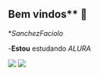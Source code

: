 ## Bem vindos** 🌇

**SanchezFaciolo*

-**Estou** estudando _ALURA_

![](https://media1.tenor.com/m/V5sNEEKVqlMAAAAC/power-chainsaw-man-chainsawman-eating-food.gif) ![](https://tenor.com/pt-BR/view/have-a-nice-day-good-morning-have-a-nice-day-chainsaw-man-asalam-o-alikum-gif-5025884993282300646)
